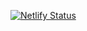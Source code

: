 [![Netlify Status](https://api.netlify.com/api/v1/badges/5813dee7-fe0f-43cc-b3d3-005ede8975be/deploy-status)](https://app.netlify.com/sites/admiring-darwin-f9ba19/deploys)
